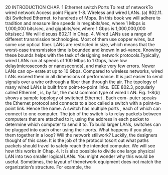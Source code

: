 20 INTRODUCTION CHAP. 1
Ethernet
switch Ports To rest of
networkTo wired network Access
point
Figure 1-8. Wireless and wired LANs. (a) 802.11. (b) Switched Ethernet.
to hundreds of Mbps. (In this book we will adhere to tradition and measure line
speeds in megabits/sec, where 1 Mbps is 1,000,000 bits/sec, and gigabits/sec,where 1 Gbps is 1,000,000,000 bits/sec.) We will discuss 802.11 in Chap. 4.
Wired LANs use a range of different transmission technologies. Most of
them use copper wires, but some use optical fiber. LANs are restricted in size,
which means that the worst-case transmission time is bounded and known in ad-vance. Knowing these bounds helps with the task of designing network protocols.Typically, wired LANs run at speeds of 100 Mbps to 1 Gbps, have low delay(microseconds or nanoseconds), and make very few errors. Newer LANs can op-
erate at up to 10 Gbps. Compared to wireless networks, wired LANs exceed them
in all dimensions of performance. It is just easier to send signals over a wire orthrough a fiber than through the air.
The topology of many wired LANs is built from point-to-point links. IEEE
802.3, popularly called Ethernet , is, by far, the most common type of wired
LAN. Fig. 1-8(b) shows a sample topology of switched Ethernet . Each com-
puter speaks the Ethernet protocol and connects to a box called a switch with a
point-to-point link. Hence the name. A switch has multiple ports , each of which
can connect to one computer. The job of the switch is to relay packets between
computers that are attached to it, using the address in each packet to determine
which computer to send it to.
To build larger LANs, switches can be plugged into each other using their
ports. What happens if you plug them together in a loop? Will the network stillwork? Luckily, the designers thought of this case. It is the job of the protocol tosort out what paths packets should travel to safely reach the intended computer.
We will see how this works in Chap. 4.
It is also possible to divide one large physical LAN into two smaller logical
LANs. You might wonder why this would be useful. Sometimes, the layout of thenetwork equipment does not match the organization’s structure. For example, the